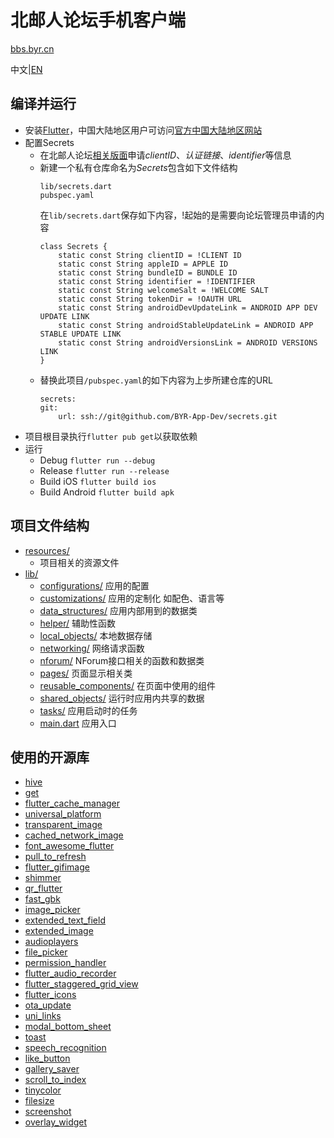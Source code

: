 # 北邮人论坛手机客户端
[bbs.byr.cn](https://bbs.byr.cn)

中文|[EN](README-EN.md)

## 编译并运行
- 安装[Flutter](https://flutter.dev/docs/get-started/)，中国大陆地区用户可访问[官方中国大陆地区网站](https://flutter.cn/docs/get-started/)
- 配置Secrets
    - 在北邮人论坛[相关版面](https://bbs.byr.cn/#!board/BBSOpenAPI)申请*clientID*、*认证链接*、*identifier*等信息
    - 新建一个私有仓库命名为*Secrets*包含如下文件结构
        ```
        lib/secrets.dart
        pubspec.yaml
        ```
        在```lib/secrets.dart```保存如下内容，!起始的是需要向论坛管理员申请的内容
        ```
        class Secrets {
            static const String clientID = !CLIENT ID
            static const String appleID = APPLE ID
            static const String bundleID = BUNDLE ID
            static const String identifier = !IDENTIFIER
            static const String welcomeSalt = !WELCOME SALT
            static const String tokenDir = !OAUTH URL
            static const String androidDevUpdateLink = ANDROID APP DEV UPDATE LINK
            static const String androidStableUpdateLink = ANDROID APP STABLE UPDATE LINK
            static const String androidVersionsLink = ANDROID VERSIONS LINK
        }
        ```
    - 替换此项目```/pubspec.yaml```的如下内容为上步所建仓库的URL
        ```
        secrets:
        git:
            url: ssh://git@github.com/BYR-App-Dev/secrets.git
        ```
- 项目根目录执行```flutter pub get```以获取依赖
- 运行
    - Debug ```flutter run --debug```
    - Release ```flutter run --release```
    - Build iOS ```flutter build ios```
    - Build Android ```flutter build apk```

## 项目文件结构
- [resources/](resources/)
    - 项目相关的资源文件
- [lib/](lib/)
    - [configurations/](lib/configurations/) 应用的配置
    - [customizations/](lib/customizations/) 应用的定制化 如配色、语言等
    - [data_structures/](lib/data_structures/) 应用内部用到的数据类
    - [helper/](lib/helper/) 辅助性函数
    - [local_objects/](lib/local_objects/) 本地数据存储
    - [networking/](lib/networking/) 网络请求函数
    - [nforum/](lib/nforum/) NForum接口相关的函数和数据类
    - [pages/](lib/pages/) 页面显示相关类
    - [reusable_components/](lib/reusable_components/) 在页面中使用的组件
    - [shared_objects/](lib/shared_objects/) 运行时应用内共享的数据
    - [tasks/](lib/tasks/) 应用启动时的任务
    - [main.dart](lib/main.dart) 应用入口

## 使用的开源库
- [hive](https://pub.dev/packages/hive)
- [get](https://pub.dev/packages/get)
- [flutter_cache_manager](https://pub.dev/packages/flutter_cache_manager)
- [universal_platform](https://pub.dev/packages/universal_platform)
- [transparent_image](https://pub.dev/packages/transparent_image)
- [cached_network_image](https://pub.dev/packages/cached_network_image)
- [font_awesome_flutter](https://pub.dev/packages/font_awesome_flutter)
- [pull_to_refresh](https://pub.dev/packages/pull_to_refresh)
- [flutter_gifimage](https://pub.dev/packages/flutter_gifimage)
- [shimmer](https://pub.dev/packages/shimmer)
- [qr_flutter](https://pub.dev/packages/qr_flutter)
- [fast_gbk](https://pub.dev/packages/fast_gbk)
- [image_picker](https://pub.dev/packages/image_picker)
- [extended_text_field](https://pub.dev/packages/extended_text_field)
- [extended_image](https://pub.dev/packages/extended_image)
- [audioplayers](https://pub.dev/packages/audioplayers)
- [file_picker](https://pub.dev/packages/file_picker)
- [permission_handler](https://pub.dev/packages/permission_handler)
- [flutter_audio_recorder](https://pub.dev/packages/flutter_audio_recorder)
- [flutter_staggered_grid_view](https://pub.dev/packages/flutter_staggered_grid_view)
- [flutter_icons](https://pub.dev/packages/flutter_icons)
- [ota_update](https://pub.dev/packages/ota_update)
- [uni_links](https://pub.dev/packages/uni_links)
- [modal_bottom_sheet](https://pub.dev/packages/modal_bottom_sheet)
- [toast](https://pub.dev/packages/toast)
- [speech_recognition](https://pub.dev/packages/speech_recognition)
- [like_button](https://pub.dev/packages/like_button)
- [gallery_saver](https://pub.dev/packages/gallery_saver)
- [scroll_to_index](https://pub.dev/packages/scroll_to_index)
- [tinycolor](https://pub.dev/packages/tinycolor)
- [filesize](https://pub.dev/packages/filesize)
- [screenshot](https://pub.dev/packages/screenshot)
- [overlay_widget](https://takeroro.github.io/2019/07/28/Flutter-Overlay/)